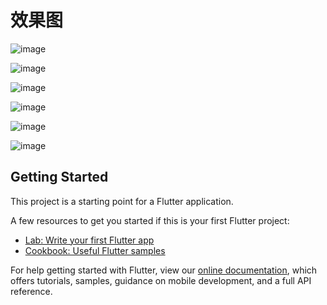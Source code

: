 # 效果图

![image](https://github.com/yzxzm/flutter_shop/tree/master/images/a.jpeg)

![image](https://github.com/yzxzm/flutter_shop/tree/master/images/b.png)

![image](https://github.com/yzxzm/flutter_shop/tree/master/images/c.png)

![image](https://github.com/yzxzm/flutter_shop/tree/master/images/d.png)

![image](https://github.com/yzxzm/flutter_shop/tree/master/images/e.png)

![image](https://github.com/yzxzm/flutter_shop/tree/master/images/f.png)


## Getting Started

This project is a starting point for a Flutter application.

A few resources to get you started if this is your first Flutter project:

- [Lab: Write your first Flutter app](https://flutter.io/docs/get-started/codelab)
- [Cookbook: Useful Flutter samples](https://flutter.io/docs/cookbook)

For help getting started with Flutter, view our 
[online documentation](https://flutter.io/docs), which offers tutorials, 
samples, guidance on mobile development, and a full API reference.
